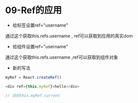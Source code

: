 # 09-Ref的应用

- 给标签设置ref="username"

通过这个获取this.refs.username , ref可以获取到应用的真实dom

- 给组件设置ref="username"

通过这个获取this.refs.username ,ref可以获取到组件对象

- 新的写法

```js
myRef = React.createRef()

<div ref={this.myRef}>hello</div>

// 访问this.myRef.current 
```
